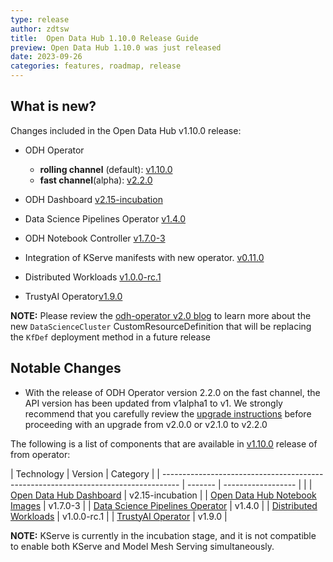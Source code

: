 ```yaml
---
type: release
author: zdtsw
title:  Open Data Hub 1.10.0 Release Guide
preview: Open Data Hub 1.10.0 was just released
date: 2023-09-26
categories: features, roadmap, release
---
```


What is new?
------
Changes included in the Open Data Hub v1.10.0 release:

* ODH Operator

  * **rolling channel** (default): [v1.10.0](https://github.com/opendatahub-io/opendatahub-operator/releases/tag/v1.10.0)
  * **fast channel**(alpha): [v2.2.0](https://github.com/opendatahub-io/opendatahub-operator/releases/tag/v2.2.0)
* ODH Dashboard [v2.15-incubation](https://github.com/opendatahub-io/odh-dashboard/releases/tag/v2.15.0-incubation)
* Data Science Pipelines Operator [v1.4.0](https://github.com/opendatahub-io/data-science-pipelines/releases/tag/v1.4.0)
* ODH Notebook Controller [v1.7.0-3](https://github.com/opendatahub-io/kubeflow/releases/tag/v1.7.0-3)
* Integration of KServe manifests with new operator. [v0.11.0](https://github.com/opendatahub-io/odh-manifests/tree/master/kserve)
* Distributed Workloads [v1.0.0-rc.1](https://github.com/opendatahub-io/distributed-workloads/releases/tag/v1.0.0-rc.1)
* TrustyAI Operator[v1.9.0](https://github.com/opendatahub-io/odh-manifests/tree/master/trustyai-service-operator)

**NOTE:** Please review the [odh-operator v2.0 blog](../2023-07-24-odh-operator-v2.0-blog) to learn more about the new `DataScienceCluster` CustomResourceDefinition that will be replacing the `KfDef` deployment method in a future release

Notable Changes
------

* With the release of ODH Operator version 2.2.0 on the fast channel, the API version has been updated from v1alpha1 to v1. We strongly recommend that you carefully review the [upgrade instructions](../docs/upgrade-install-new-operator.md) before proceeding with an upgrade from v2.0.0 or v2.1.0 to v2.2.0

The following is a list of components that are available in [v1.10.0](https://github.com/opendatahub-io/opendatahub-operator/releases/tag/v1.10.0) release of from operator:

| Technology                                                                         | Version | Category           |
| ---------------------------------------------------------------------------------- | ------- | ------------------ |  |
| [Open Data Hub Dashboard](https://github.com/opendatahub-io/odh-dashboard) | v2.15-incubation |
| [Open Data Hub Notebook Images](https://github.com/opendatahub-io/notebooks) | v1.7.0-3 |
| [Data Science Pipelines Operator](https://github.com/opendatahub-io/data-science-pipelines-operator) | v1.4.0 |
| [Distributed Workloads](https://github.com/opendatahub-io/distributed-workloads) | v1.0.0-rc.1 |
| [TrustyAI Operator](https://github.com/trustyai-explainability/trustyai-service-operator) | v1.9.0 |

**NOTE:** KServe is currently in the incubation stage, and it is not compatible to enable both KServe and Model Mesh Serving simultaneously.
